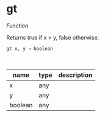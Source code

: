 # gt

_Function_

Returns true if x > y, false otherwise.

<pre><code>gt x, y &rarr; boolean</code></pre>
<br>

| name | type | description |
|------|------|-------------|
|x|any||
|y|any||
|boolean|any||


